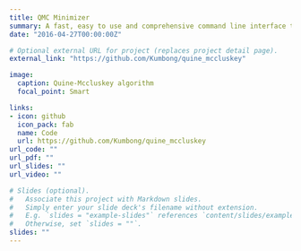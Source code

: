 ```yaml
---
title: QMC Minimizer
summary: A fast, easy to use and comprehensive command line interface tool for minimization of boolean circuits/functions based on the Quine–McCluskey algorithm.
date: "2016-04-27T00:00:00Z"

# Optional external URL for project (replaces project detail page).
external_link: "https://github.com/Kumbong/quine_mccluskey"

image:
  caption: Quine-Mccluskey algorithm
  focal_point: Smart

links:
- icon: github
  icon_pack: fab
  name: Code
  url: https://github.com/Kumbong/quine_mccluskey
url_code: ""
url_pdf: ""
url_slides: ""
url_video: ""

# Slides (optional).
#   Associate this project with Markdown slides.
#   Simply enter your slide deck's filename without extension.
#   E.g. `slides = "example-slides"` references `content/slides/example-slides.md`.
#   Otherwise, set `slides = ""`.
slides: ""
---
```

